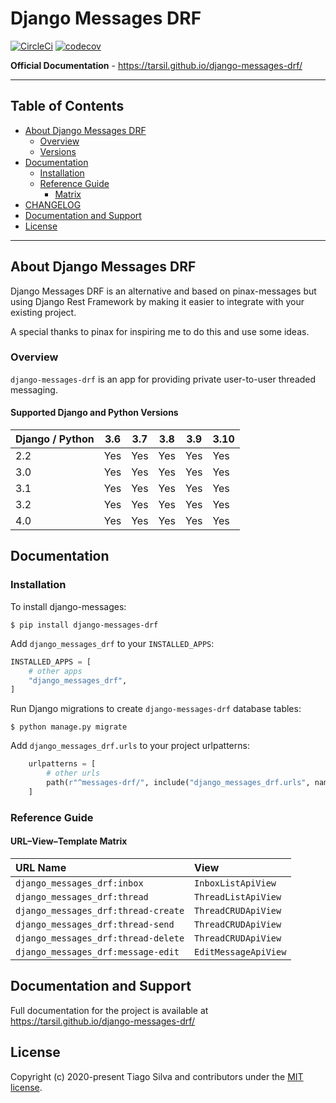 # Django Messages DRF

[![CircleCi](https://img.shields.io/circleci/project/github/tarsil/django-messages-drf.svg)](https://circleci.com/gh/tarsil/django-messages-drf)
[![codecov](https://codecov.io/gh/tarsil/django-messages-drf/branch/master/graph/badge.svg?token=VfTlWQlGeF)](https://codecov.io/gh/tarsil/django-messages-drf)

**Official Documentation** - https://tarsil.github.io/django-messages-drf/

---

## Table of Contents

- [About Django Messages DRF](#about-django-messages-drf)
  - [Overview](#overview)
  - [Versions](#supported-django-and-python-versions)
- [Documentation](#documentation)
  - [Installation](#installation)
  - [Reference Guide](#reference-guide)
    - [Matrix](#url–view–template-matrix)
- [CHANGELOG](docs/release-notes.md)
- [Documentation and Support](#documentation-and-support)
- [License](#license)

---

## About Django Messages DRF

Django Messages DRF is an alternative and based on pinax-messages but using
Django Rest Framework by making it easier to integrate with your existing project.

A special thanks to pinax for inspiring me to do this and use some ideas.

### Overview

`django-messages-drf` is an app for providing private user-to-user threaded
messaging.

#### Supported Django and Python Versions

| Django / Python | 3.6 | 3.7 | 3.8 | 3.9 | 3.10 |
| --------------- | --- | --- | --- | --- | ---- |
| 2.2             | Yes | Yes | Yes | Yes | Yes  |
| 3.0             | Yes | Yes | Yes | Yes | Yes  |
| 3.1             | Yes | Yes | Yes | Yes | Yes  |
| 3.2             | Yes | Yes | Yes | Yes | Yes  |
| 4.0             | Yes | Yes | Yes | Yes | Yes  |

## Documentation

### Installation

To install django-messages:

```shell
$ pip install django-messages-drf
```

Add `django_messages_drf` to your `INSTALLED_APPS`:

```python
INSTALLED_APPS = [
    # other apps
    "django_messages_drf",
]
```

Run Django migrations to create `django-messages-drf` database tables:

```shell
$ python manage.py migrate
```

Add `django_messages_drf.urls` to your project urlpatterns:

```python
    urlpatterns = [
        # other urls
        path(r"^messages-drf/", include("django_messages_drf.urls", namespace="django_messages_drf")),
    ]
```

### Reference Guide

#### URL–View–Template Matrix

| URL Name                            | View                 |
| :---------------------------------- | :------------------- |
| `django_messages_drf:inbox`         | `InboxListApiView`   |
| `django_messages_drf:thread`        | `ThreadListApiView`  |
| `django_messages_drf:thread-create` | `ThreadCRUDApiView`  |
| `django_messages_drf:thread-send`   | `ThreadCRUDApiView`  |
| `django_messages_drf:thread-delete` | `ThreadCRUDApiView`  |
| `django_messages_drf:message-edit`  | `EditMessageApiView` |

## Documentation and Support

Full documentation for the project is available at https://tarsil.github.io/django-messages-drf/

## License

Copyright (c) 2020-present Tiago Silva and contributors under the [MIT license](https://opensource.org/licenses/MIT).
